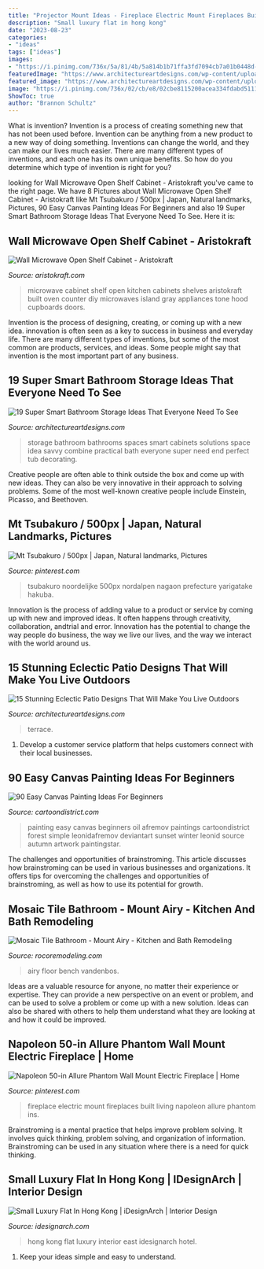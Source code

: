 ```yaml
---
title: "Projector Mount Ideas - Fireplace Electric Mount Fireplaces Built Living Napoleon Allure Phantom Ins"
description: "Small luxury flat in hong kong"
date: "2023-08-23"
categories:
- "ideas"
tags: ["ideas"]
images:
- "https://i.pinimg.com/736x/5a/81/4b/5a814b1b71ffa3fd7094cb7a01b0448d--wall-mount-electric-fireplace-electric-fireplaces.jpg"
featuredImage: "https://www.architectureartdesigns.com/wp-content/uploads/2016/12/15-Stunning-Eclectic-Patio-Designs-That-Will-Make-You-Live-Outdoors-2.jpg"
featured_image: "https://www.architectureartdesigns.com/wp-content/uploads/2016/01/8-30-630x701.jpg"
image: "https://i.pinimg.com/736x/02/cb/e8/02cbe8115200acea334fdabd51116a93.jpg"
ShowToc: true
author: "Brannon Schultz"
---
```



What is invention?
Invention is a process of creating something new that has not been used before. Invention can be anything from a new product to a new way of doing something. Inventions can change the world, and they can make our lives much easier. There are many different types of inventions, and each one has its own unique benefits. So how do you determine which type of invention is right for you?

	

		
looking for Wall Microwave Open Shelf Cabinet - Aristokraft you've came to the right page. We have 8 Pictures about Wall Microwave Open Shelf Cabinet - Aristokraft like Mt Tsubakuro / 500px | Japan, Natural landmarks, Pictures, 90 Easy Canvas Painting Ideas For Beginners and also 19 Super Smart Bathroom Storage Ideas That Everyone Need To See. Here it is:
		
    
## Wall Microwave Open Shelf Cabinet - Aristokraft

<img loading=lazy src="https://www.aristokraft.com/-/media/aristokraft/products/cabinet_interiors/microwave_wall_open_shelf.jpg" onerror="this.onerror=null;this.src='https://tse1.mm.bing.net/th?id=OIP.3XReKhrWSRllh95bcj4slQHaLH&amp;pid=15.1';" alt="Wall Microwave Open Shelf Cabinet - Aristokraft">

_Source: aristokraft.com_

>microwave cabinet shelf open kitchen cabinets shelves aristokraft built oven counter diy microwaves island gray appliances tone hood cupboards doors. 

	

Invention is the process of designing, creating, or coming up with a new idea. innovation is often seen as a key to success in business and everyday life. There are many different types of inventions, but some of the most common are products, services, and ideas. Some people might say that invention is the most important part of any business.

    
## 19 Super Smart Bathroom Storage Ideas That Everyone Need To See

<img loading=lazy src="https://www.architectureartdesigns.com/wp-content/uploads/2016/01/8-30-630x701.jpg" onerror="this.onerror=null;this.src='https://tse4.mm.bing.net/th?id=OIP.1Q6MUh0y2_EYK9LgqOGLQgHaIP&amp;pid=15.1';" alt="19 Super Smart Bathroom Storage Ideas That Everyone Need To See">

_Source: architectureartdesigns.com_

>storage bathroom bathrooms spaces smart cabinets solutions space idea savvy combine practical bath everyone super need end perfect tub decorating. 

	

Creative people are often able to think outside the box and come up with new ideas. They can also be very innovative in their approach to solving problems. Some of the most well-known creative people include Einstein, Picasso, and Beethoven.

    
## Mt Tsubakuro / 500px | Japan, Natural Landmarks, Pictures

<img loading=lazy src="https://i.pinimg.com/736x/02/cb/e8/02cbe8115200acea334fdabd51116a93.jpg" onerror="this.onerror=null;this.src='https://tse1.mm.bing.net/th?id=OIP.gMEusrHInFF8onstaLdVdwHaLG&amp;pid=15.1';" alt="Mt Tsubakuro / 500px | Japan, Natural landmarks, Pictures">

_Source: pinterest.com_

>tsubakuro noordelijke 500px nordalpen nagaon prefecture yarigatake hakuba. 

	

Innovation is the process of adding value to a product or service by coming up with new and improved ideas. It often happens through creativity, collaboration, andtrial and error. Innovation has the potential to change the way people do business, the way we live our lives, and the way we interact with the world around us.

    
## 15 Stunning Eclectic Patio Designs That Will Make You Live Outdoors

<img loading=lazy src="https://www.architectureartdesigns.com/wp-content/uploads/2016/12/15-Stunning-Eclectic-Patio-Designs-That-Will-Make-You-Live-Outdoors-2.jpg" onerror="this.onerror=null;this.src='https://tse2.mm.bing.net/th?id=OIP.hxcJ9hxVH9mpFJZeXE3-MQHaLH&amp;pid=15.1';" alt="15 Stunning Eclectic Patio Designs That Will Make You Live Outdoors">

_Source: architectureartdesigns.com_

>terrace. 

	

1. Develop a customer service platform that helps customers connect with their local businesses.

    
## 90 Easy Canvas Painting Ideas For Beginners

<img loading=lazy src="http://www.cartoondistrict.com/wp-content/uploads/2017/06/Easy-Canvas-Painting-Ideas-For-Beginners0121.jpg" onerror="this.onerror=null;this.src='https://tse1.mm.bing.net/th?id=OIP.VFeVfGBtVk_imz1mTnhccwHaJ7&amp;pid=15.1';" alt="90 Easy Canvas Painting Ideas For Beginners">

_Source: cartoondistrict.com_

>painting easy canvas beginners oil afremov paintings cartoondistrict forest simple leonidafremov deviantart sunset winter leonid source autumn artwork paintingstar. 

	

The challenges and opportunities of brainstroming.
This article discusses how brainstroming can be used in various businesses and organizations. It offers tips for overcoming the challenges and opportunities of brainstroming, as well as how to use its potential for growth.

    
## Mosaic Tile Bathroom - Mount Airy - Kitchen And Bath Remodeling

<img loading=lazy src="https://rocoremodeling.com/wp-content/uploads/2019/06/Shower-Mosaic-Tile.jpg" onerror="this.onerror=null;this.src='https://tse1.mm.bing.net/th?id=OIP.KN31odFE802-ilk3EsOlRQHaMv&amp;pid=15.1';" alt="Mosaic Tile Bathroom - Mount Airy - Kitchen and Bath Remodeling">

_Source: rocoremodeling.com_

>airy floor bench vandenbos. 

	

Ideas are a valuable resource for anyone, no matter their experience or expertise. They can provide a new perspective on an event or problem, and can be used to solve a problem or come up with a new solution. Ideas can also be shared with others to help them understand what they are looking at and how it could be improved.

    
## Napoleon 50-in Allure Phantom Wall Mount Electric Fireplace | Home

<img loading=lazy src="https://i.pinimg.com/736x/5a/81/4b/5a814b1b71ffa3fd7094cb7a01b0448d--wall-mount-electric-fireplace-electric-fireplaces.jpg" onerror="this.onerror=null;this.src='https://tse4.mm.bing.net/th?id=OIP.1waaMeRGMfeW_x7OBDp2GAHaHa&amp;pid=15.1';" alt="Napoleon 50-in Allure Phantom Wall Mount Electric Fireplace | Home">

_Source: pinterest.com_

>fireplace electric mount fireplaces built living napoleon allure phantom ins. 

	

Brainstroming is a mental practice that helps improve problem solving. It involves quick thinking, problem solving, and organization of information. Brainstroming can be used in any situation where there is a need for quick thinking.

    
## Small Luxury Flat In Hong Kong | IDesignArch | Interior Design

<img loading=lazy src="https://www.idesignarch.com/wp-content/uploads/Mount-East-Flat-Hong-Kong_5.jpg" onerror="this.onerror=null;this.src='https://tse3.mm.bing.net/th?id=OIP.v13ZACIxzCusuv6rRBrUHQHaJ4&amp;pid=15.1';" alt="Small Luxury Flat In Hong Kong | iDesignArch | Interior Design">

_Source: idesignarch.com_

>hong kong flat luxury interior east idesignarch hotel. 

	

1. Keep your ideas simple and easy to understand.

